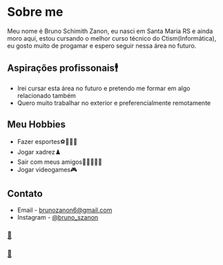 # Sobre me

  Meu nome é Bruno Schimith Zanon, eu nasci em Santa Maria RS e ainda moro aqui, estou cursando o melhor curso técnico do Ctism(Informática), eu gosto muito de progamar e espero seguir nessa área no futuro.
  
## Aspirações profissonais🕴️
  
  - Irei cursar esta área no futuro e pretendo me formar em algo relacionado também
  - Quero muito trabalhar no exterior e preferencialmente remotamente

## Meu Hobbies


- Fazer esportes⚽🏈🏐🏀
- Jogar xadrez♟️
- Sair com meus amigos👨🏻‍🤝‍👨🏾
- Jogar videogames🎮

## Contato

- Email - <brunozanon6@gmail.com>
- Instagram - [@bruno_szanon](https://www.instagram.com/bruno_szanon/) 


### [🤫](https://jstris.jezevec10.com/)

### [💜](https://www.twitch.tv/cellbit)
 
